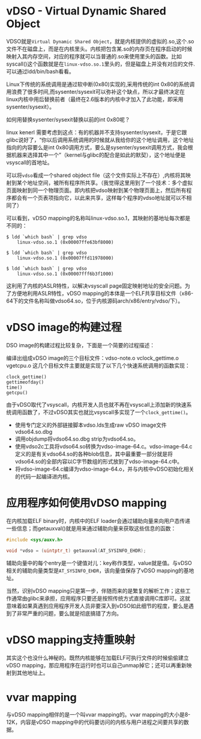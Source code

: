 vDSO - Virtual Dynamic Shared Object
===============

VDSO就是`Virtual Dynamic Shared Object`，就是内核提供的虚拟的.so,这个.so文件不在磁盘上，而是在内核里头。内核把包含某.so的内存页在程序启动的时候映射入其内存空间，对应的程序就可以当普通的.so来使用里头的函数。比如syscall()这个函数就是在`linux-vdso.so.1`里头的，但是磁盘上并没有对应的文件.可以通过ldd/bin/bash看看。

Linux下传统的系统调用是通过软中断(0x80)实现的,采用传统的int 0x80的系统调用浪费了很多时间,而sysenter/sysexit可以弥补这个缺点，所以才最终决定在linux内核中用后替换前者（最终在2.6版本的内核中才加入了此功能，即采用sysenter/sysexit）。

如何用替换sysenter/sysexit替换以前的int 0x80呢？

linux kenerl 需要考虑到这点：有的机器并不支持sysenter/sysexit，于是它跟glibc说好了，“你以后调用系统调用的时候就从我给你的这个地址调用，这个地址指向的内容要么是int 0x80调用方式，要么是sysenter/sysexit调用方式，我会根据机器来选择其中一个”（kernel与glibc的配合是如此的默契），这个地址便是vsyscall的首地址。

可以将`vdso`看成一个shared objdect file（这个文件实际上不存在）,内核将其映射到某个地址空间，被所有程序所共享。（我觉得这里用到了一个技术：多个虚拟页面映射到同一个物理页面。即内核把vdso映射到某个物理页面上，然后所有程序都会有一个页表项指向它，以此来共享，这样每个程序的vdso地址就可以不相同了）

可以看到，vDSO mapping的名称叫linux-vdso.so.1，其映射的基地址每次都是不同的：

```
$ ldd `which bash` | grep vdso
    linux-vdso.so.1 (0x00007ffe63bf8000)

$ ldd `which bash` | grep vdso
    linux-vdso.so.1 (0x00007ffd11978000)

$ ldd `which bash` | grep vdso
    linux-vdso.so.1 (0x00007fff6b3f1000)
```

这利用了内核的ASLR特性，以解决vsyscall page固定映射地址的安全问题。为了方便地利用ASLR特性，vDSO mapping的本体是一个ELF共享目标文件（x86-64下的文件名称叫做vdso64.so，位于内核源码arch/x86/entry/vdso/下）。

# vDSO image的构建过程

DSO image的构建过程比较复杂，下面是一个简要的过程描述：

编译出组成vDSO image的三个目标文件：vdso-note.o vclock_gettime.o vgetcpu.o 这几个目标文件主要就是实现了以下几个快速系统调用的函数实现：

```
clock_gettime()
gettimeofday()
time()
getcpu()
```

由于vDSO取代了vsyscall，内核开发人员也就不再在vsyscall上添加新的快速系统调用函数了，不过vDSO其实也就比vsyscall多实现了一个`clock_gettime()`。

* 使用专门定义的外部链接脚本vdso.lds生成raw vDSO image文件vdso64.so.dbg
* 调用objdump将vdso64.so.dbg strip为vdso64.so。
* 使用vdso2c工具将vdso64.so转换为vdso-image-64.c。vdso-image-64.c定义的是有关vdso64.so的各种blob信息，其中最重要一部分就是将vdso64.so的全部内容以C字节数组的形式放到了vdso-image-64.c中。
* 将vdso-image-64.c编译为vdso-image-64.o，并与内核中vDSO初始化相关的代码一起编译进内核。

# 应用程序如何使用vDSO mapping

在内核加载ELF binary时，内核中的ELF loader会通过辅助向量来向用户态传递一些信息；而getauxval()就是用来通过辅助向量来获取这些信息的函数：

```c
#include <sys/auxv.h>

void *vdso = (uintptr_t) getauxval(AT_SYSINFO_EHDR);
```

辅助向量中的每个entry是一个键值对儿：key称作类型，value就是值。与vDSO相关的辅助向量类型是`AT_SYSINFO_EHDR`，该向量值保存了vDSO mapping的基地址。

当然，识别vDSO mapping只是第一步，伴随而来的是繁复的解析工作；这些工作通常由glibc来承担，应用程序只要还是按照传统方式直接调用C库即可。这就意味着如果真遇到应用程序开发人员非要深入到vDSO如此细节的程度，要么是遇到了非常严重的问题，要么就是彻底搞错了方向。

# vDSO mapping支持重映射
其实这个也没什么神秘的。既然内核能够在加载ELF可执行文件的时候偷偷建立vDSO mapping，那应用程序在运行时也可以自己unmap掉它；还可以再重新映射到其他地址上。

# vvar mapping

与vDSO mapping相伴的是一个叫vvar mapping的。vvar mapping的大小是8-12K，内容是vDSO mapping中的代码要访问的内核与用户进程之间要共享的数据。


